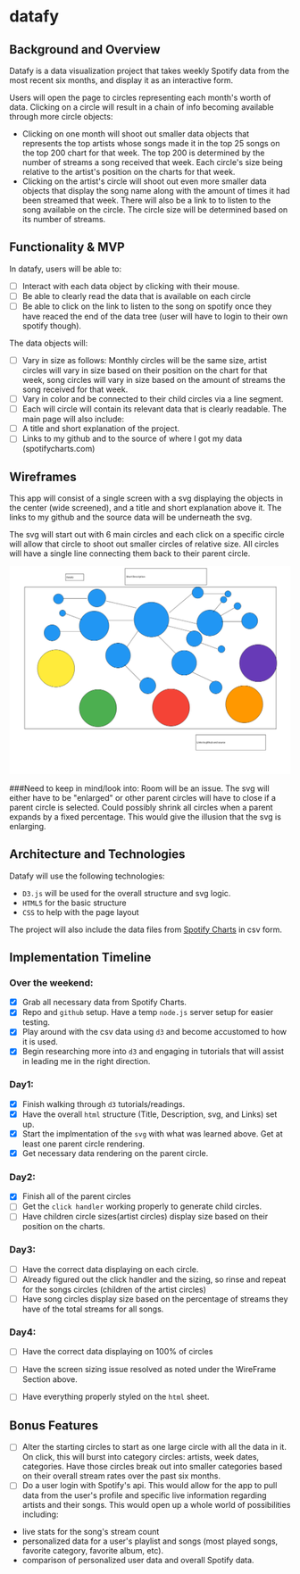# datafy

## Background and Overview

Datafy is a data visualization project that takes weekly Spotify data from the most recent six months, and display it as an interactive form.

Users will open the page to circles representing each month's worth of data. Clicking on a circle will result in a chain of info becoming available through more circle objects:
+ Clicking on one month will shoot out smaller data objects that represents the top artists whose songs made it in the top 25 songs on the top 200 chart for that week. The top 200 is determined by the number of streams a song received that week. Each circle's size being relative to the artist's position on the charts for that week.
+ Clicking on the artist's circle will shoot out even more smaller data objects that display the song name along with the amount of times it had been streamed that week. There will also be a link to to listen to the song available on the circle. The circle size will be determined based on its number of streams.

## Functionality & MVP

In datafy, users will be able to:
- [ ] Interact with each data object by clicking with their mouse.
- [ ] Be able to clearly read the data that is available on each circle
- [ ] Be able to click on the link to listen to the song on spotify once they have reaced the end of the data tree (user will have to login to their own spotify though).

The data objects will:
- [ ] Vary in size as follows: Monthly circles will be the same size, artist circles will vary in size based on their position on the chart for that week, song circles will vary in size based on the amount of streams the song received for that week.
- [ ] Vary in color and be connected to their child circles via a line segment.
- [ ] Each will circle will contain its relevant data that is clearly readable.
The main page will also include:
- [ ] A title and short explanation of the project.
- [ ] Links to my github and to the source of where I got my data (spotifycharts.com)

## Wireframes

This app will consist of a single screen with a svg displaying the objects in the center (wide screened), and a title and short explanation above it. The links to my github and the source data will be underneath the svg.

The svg will start out with 6 main circles and each click on a specific circle will allow that circle to shoot out smaller circles of relative size. All circles will have a single line connecting them back to their parent circle.

![example wire-frame](https://github.com/nmatison/datafy/blob/master/images/final-wire-frame.png)

###Need to keep in mind/look into:
Room will be an issue. The svg will either have to be "enlarged" or other parent circles will have to close if a parent circle is selected. Could possibly shrink all circles when a parent expands by a fixed percentage. This would give the illusion that the svg is enlarging.


## Architecture and Technologies

Datafy will use the following technologies:

+ `D3.js` will be used for the overall structure and svg logic.
+ `HTML5` for the basic structure
+ `CSS` to help with the page layout

The project will also include the data files from [Spotify Charts](https://spotifycharts.com/regional/global/weekly/2018-08-10--2018-08-17) in csv form.


## Implementation Timeline

### Over the weekend:
- [x] Grab all necessary data from Spotify Charts.
- [x] Repo and `github` setup. Have a temp `node.js` server setup for easier testing.
- [x] Play around with the csv data using `d3` and become accustomed to how it is used.
- [x] Begin researching more into `d3` and engaging in tutorials that will assist in leading me in the right direction.

### Day1:
- [x] Finish walking through `d3` tutorials/readings.
- [x] Have the overall `html` structure (Title, Description, svg, and Links) set up.
- [x] Start the implmentation of the `svg` with what was learned above. Get at least one parent circle rendering.
- [x] Get necessary data rendering on the parent circle.

### Day2:
- [x] Finish all of the parent circles
- [ ] Get the `click handler` working properly to generate child circles.
- [ ] Have children circle sizes(artist circles) display size based on their position on the charts.

### Day3:
- [ ] Have the correct data displaying on each circle.
- [ ] Already figured out the click handler and the sizing, so rinse and repeat for the songs circles (children of the artist circles)
- [ ] Have song circles display size based on the percentage of streams they have of the total streams for all songs.

 ### Day4:
 - [ ] Have the correct data displaying on 100% of circles
 - [ ] Have the screen sizing issue resolved as noted under the WireFrame Section above.
 - [ ] Have everything properly styled on the `html` sheet.


## Bonus Features

- [ ] Alter the starting circles to start as one large circle with all the data in it. On click, this will burst into category circles: artists, week dates, categories. Have those circles break out into smaller categories based on their overall stream rates over the past six months.
- [ ] Do a user login with Spotify's api. This would allow for the app to pull data from the user's profile and specific live information regarding artists and their songs. This would open up a whole world of possibilities including:
+ live stats for the song's stream count
+ personalized data for a user's playlist and songs (most played songs, favorite category, favorite album, etc).
+ comparison of personalized user data and overall Spotify data.
